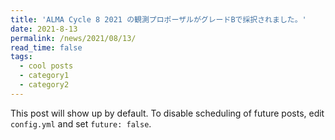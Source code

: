 ```yaml
---
title: 'ALMA Cycle 8 2021 の観測プロポーザルがグレードBで採択されました。'
date: 2021-8-13
permalink: /news/2021/08/13/
read_time: false
tags:
  - cool posts
  - category1
  - category2
---
```


This post will show up by default. To disable scheduling of future posts, edit `config.yml` and set `future: false`. 